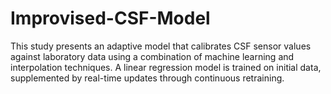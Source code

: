 # Improvised-CSF-Model
This study presents an adaptive model that calibrates CSF sensor values against laboratory data using a combination of machine learning and interpolation techniques. A linear regression model is trained on initial data, supplemented by real-time updates through continuous retraining.
